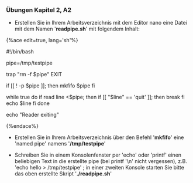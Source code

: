 ### Übungen Kapitel 2, A2


* Erstellen Sie in Ihrem Arbeitsverzeichnis mit dem Editor nano eine Datei mit dem Namen '**readpipe.sh**' mit folgendem Inhalt:

{%ace edit=true, lang='sh'%}

#!/bin/bash

pipe=/tmp/testpipe

trap "rm -f $pipe" EXIT

if [[ ! -p $pipe ]]; then
    mkfifo $pipe
fi

while true
do
    if read line <$pipe; then
        if [[ "$line" == 'quit' ]]; then
            break
        fi
        echo $line
    fi
done

echo "Reader exiting"

{%endace%}


* Erstellen Sie in Ihrem Arbeitsverzeichnis über den Befehl '**mkfifo**' eine 'named pipe' namens '**/tmp/testpipe**'

* Schreiben Sie in einem Konsolenfenster per 'echo' oder 'printf' einen beliebigen Text in die erstellte pipe (bei printf '\n' nicht vergessen), z.B. 'echo hello > /tmp/testpipe' ; in einer zweiten Konsole starten Sie bitte das oben erstellte Skript '**./readpipe.sh**' 